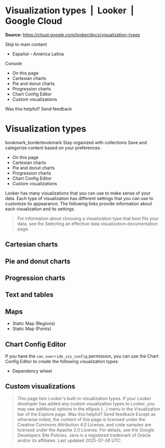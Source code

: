 # Visualization types  |  Looker  |  Google Cloud

**Source:** https://cloud.google.com/looker/docs/visualization-types

Skip to main content 
  * Español – América Latina

Console 


  * On this page
  * Cartesian charts
  * Pie and donut charts
  * Progression charts
  * Chart Config Editor
  * Custom visualizations




Was this helpful?
Send feedback 
#  Visualization types
bookmark_borderbookmark Stay organized with collections  Save and categorize content based on your preferences.
  * On this page
  * Cartesian charts
  * Pie and donut charts
  * Progression charts
  * Chart Config Editor
  * Custom visualizations


Looker has many visualizations that you can use to make sense of your data. Each type of visualization has different settings that you can use to customize its appearance. The following links provide information about each visualization and its settings.
> For information about choosing a visualization type that best fits your data, see the Selecting an effective data visualization documentation page.
## Cartesian charts


## Pie and donut charts


## Progression charts


## Text and tables


## Maps
  * Static Map (Regions)
  * Static Map (Points)


## Chart Config Editor
If you have the `can_override_vis_config` permission, you can use the Chart Config Editor to create the following visualization types:
  * Dependency wheel


## Custom visualizations
> This page lists Looker's built-in visualization types. If your Looker developer has added any custom visualization types to Looker, you may see additional options in the ellipsis (...) menu in the Visualization bar of the Explore page.
Was this helpful?
Send feedback 
Except as otherwise noted, the content of this page is licensed under the Creative Commons Attribution 4.0 License, and code samples are licensed under the Apache 2.0 License. For details, see the Google Developers Site Policies. Java is a registered trademark of Oracle and/or its affiliates.
Last updated 2025-07-26 UTC.


